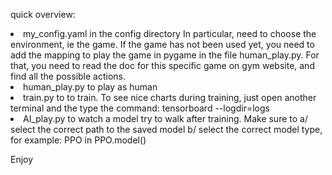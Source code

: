 





quick overview:
	<li> my_config.yaml in the config directory
		In particular, need to choose the environment, ie the game. If the game has not been used yet, you need to add the mapping to play the game in pygame in the file human_play.py. For that, you need to read the doc for this specific game on gym website, and find all the possible actions. 
	<li> human_play.py to play as human
	<li> train.py to to train.
		To see nice charts during training, just open another terminal and the type the command:
		tensorboard --logdir=logs
	<li> AI_play.py to watch a model try to walk after training.
		Make sure to 
		a/ select the correct path to the saved model
		b/ select the correct model type, for example: PPO in  PPO.model()


Enjoy



